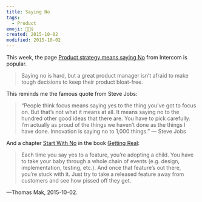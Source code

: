 ```yaml
---
title: Saying No
tags:
  - Product
emoji: 🙅🏻‍♀️
created: 2015-10-02
modified: 2015-10-02
---
```


This week, the page [Product strategy means saying No](http://www.productstrategymeanssayingno.com/) from Intercom is popular.

> Saying no is hard, but a great product manager isn’t afraid to make tough decisions to keep their product bloat-free.

This reminds me the famous quote from Steve Jobs:

> “People think focus means saying yes to the thing you’ve got to focus on. But that’s not what it means at all. It means saying no to the hundred other good ideas that there are. You have to pick carefully. I’m actually as proud of the things we haven’t done as the things I have done. Innovation is saying no to 1,000 things.” — Steve Jobs

And a chapter [Start With No](https://gettingreal.37signals.com/ch05_Start_With_No.php) in the book [Getting Real](https://gettingreal.37signals.com/):

> Each time you say yes to a feature, you’re adopting a child. You have to take your baby through a whole chain of events (e.g. design, implementation, testing, etc.). And once that feature’s out there, you’re stuck with it. Just try to take a released feature away from customers and see how pissed off they get.

—Thomas Mak, 2015-10-02.